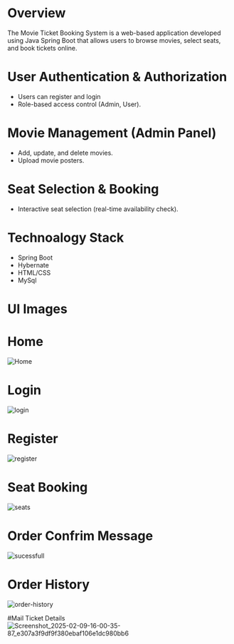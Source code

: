 # Overview
The Movie Ticket Booking System is a web-based application developed using Java Spring Boot that allows users to browse movies, select seats, and book tickets online.

# User Authentication & Authorization
* Users can register and login
* Role-based access control (Admin, User).

# Movie Management (Admin Panel)
* Add, update, and delete movies.
* Upload movie posters.

# Seat Selection & Booking
* Interactive seat selection (real-time availability check).

# Technoalogy Stack
* Spring Boot
* Hybernate
* HTML/CSS
* MySql

# UI Images
# Home
![Home](https://github.com/user-attachments/assets/c321f30b-44ef-44ce-b64d-ab69a12dbe64)

# Login
![login](https://github.com/user-attachments/assets/8225a583-d9f9-4172-9cc3-22937e599dd2)

# Register
![register](https://github.com/user-attachments/assets/300e7e41-afdb-4693-a6ba-0936a4eec78f)

# Seat Booking
![seats](https://github.com/user-attachments/assets/a9a69fb5-9f0c-4b2f-97e1-309dffe92099)

# Order Confrim Message
![sucessfull](https://github.com/user-attachments/assets/22c4802b-f9f2-41b7-9b6f-7670d7509541)

# Order History
![order-history](https://github.com/user-attachments/assets/851c4574-b7a3-49e2-9b4b-82bcfdf04d0c)

#Mail Ticket Details
![Screenshot_2025-02-09-16-00-35-87_e307a3f9df9f380ebaf106e1dc980bb6](https://github.com/user-attachments/assets/5e682aa3-0046-460f-b7f8-1dbde0a9832d)









